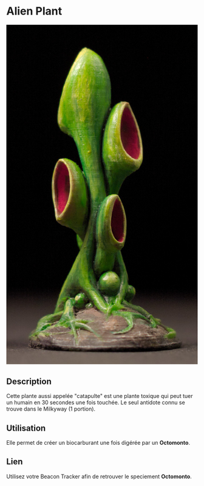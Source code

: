# Alien Plant

![Plant](/plant.jpg)

## Description
Cette plante aussi appelée "catapulte" est une plante toxique qui peut tuer un humain en 30 secondes une fois touchée.
Le seul antidote connu se trouve dans le Milkyway (1 portion).

## Utilisation

Elle permet de créer un biocarburant une fois digérée par un **Octomonto**.

## Lien

Utilisez votre Beacon Tracker afin de retrouver le speciement **Octomonto**.
